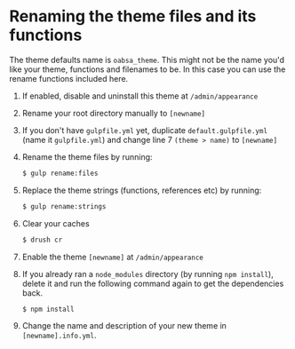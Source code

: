 # Renaming the theme files and its functions

The theme defaults name is `oabsa_theme`. This might not be the name you'd like your theme, functions and filenames to 
be. In this case you can use the rename functions included here.

1. If enabled, disable and uninstall this theme at `/admin/appearance`
1. Rename your root directory manually to `[newname]`
1. If you don't have `gulpfile.yml` yet, duplicate `default.gulpfile.yml` (name it `gulpfile.yml`) and change line 7 
`(theme > name)` to `[newname]`
1. Rename the theme files by running:

    ```sh
    $ gulp rename:files
    ```
1. Replace the theme strings (functions, references etc) by running:

    ```sh
    $ gulp rename:strings
    ```
1. Clear your caches

    ```sh
    $ drush cr
    ```
1. Enable the theme `[newname]` at `/admin/appearance`

1. If you already ran a `node_modules` directory (by running `npm install`), delete it and run the following command 
again to get the dependencies back.

    ```sh
    $ npm install
    ```
1. Change the name and description of your new theme in `[newname].info.yml`.
